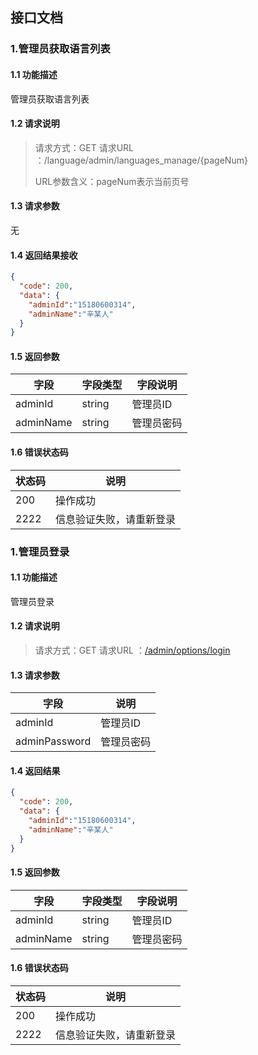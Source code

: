 ## 接口文档

### 1.管理员获取语言列表

#### 1.1 功能描述

管理员获取语言列表

#### 1.2 请求说明

> 请求方式：GET
> 请求URL ：/language/admin/languages_manage/{pageNum}
>
> URL参数含义：pageNum表示当前页号

#### 1.3 请求参数

无

#### 1.4 返回结果接收

```json  
{
  "code": 200,
  "data": {
    "adminId":"15180600314",
    "adminName":"辛某人"
  }
}
```

#### 1.5 返回参数

| 字段      | 字段类型 | 字段说明   |
| --------- | -------- | ---------- |
| adminId   | string   | 管理员ID   |
| adminName | string   | 管理员密码 |

#### 1.6 错误状态码

| 状态码 | 说明                     |
| ------ | ------------------------ |
| 200    | 操作成功                 |
| 2222   | 信息验证失败，请重新登录 |

### 1.管理员登录

#### 1.1 功能描述

管理员登录

#### 1.2 请求说明

> 请求方式：GET
> 请求URL ：[/admin/options/login](#)

#### 1.3 请求参数

| 字段          | 说明       |
| ------------- | ---------- |
| adminId       | 管理员ID   |
| adminPassword | 管理员密码 |

#### 1.4 返回结果

```json  
{
  "code": 200,
  "data": {
    "adminId":"15180600314",
    "adminName":"辛某人"
  }
}
```

#### 1.5 返回参数

| 字段      | 字段类型 | 字段说明   |
| --------- | -------- | ---------- |
| adminId   | string   | 管理员ID   |
| adminName | string   | 管理员密码 |

#### 1.6 错误状态码

| 状态码 | 说明                     |
| ------ | ------------------------ |
| 200    | 操作成功                 |
| 2222   | 信息验证失败，请重新登录 |

### 

